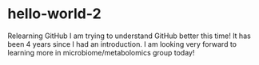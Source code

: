 # hello-world-2
Relearning GitHub
I am trying to understand GitHub better this time! It has been 4 years since I had an introduction. I am looking very forward to learning more in microbiome/metabolomics group today!
